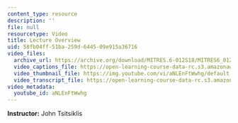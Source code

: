 ```yaml
---
content_type: resource
description: ''
file: null
resourcetype: Video
title: Lecture Overview
uid: 58fb04ff-51ba-259d-6445-09e915a36716
video_files:
  archive_url: https://archive.org/download/MITRES.6-012S18/MITRES6_012S18_L14-01_300k.mp4
  video_captions_file: https://open-learning-course-data-rc.s3.amazonaws.com/res-6-012-introduction-to-probability-spring-2018/fe047f6c20cb5f8f917ddad2965422f7_aNLEnFtWwhg.vtt
  video_thumbnail_file: https://img.youtube.com/vi/aNLEnFtWwhg/default.jpg
  video_transcript_file: https://open-learning-course-data-rc.s3.amazonaws.com/res-6-012-introduction-to-probability-spring-2018/9e85adb6541344309ea466a1c2c5e403_aNLEnFtWwhg.pdf
video_metadata:
  youtube_id: aNLEnFtWwhg
---
```


**Instructor:** John Tsitsiklis